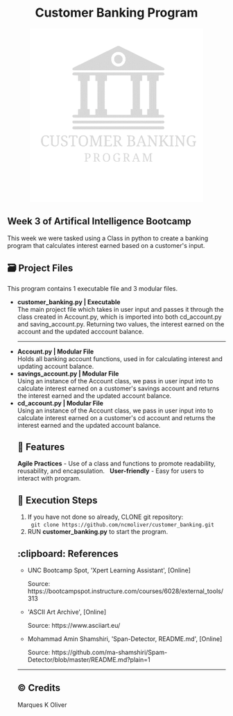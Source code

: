 <h1 align="center"> Customer Banking Program</h1>
<p align="center">
<img src="bankingLogo.gif" width="400" height="400">
</p>
<h2> <b>Week 3 of Artifical Intelligence Bootcamp</b></h2>
<p>This week we were tasked using a Class in python to create a banking program that calculates interest earned based on a customer's input.</p>
<h2> 🗃️ Project Files </h2>

<p> This program contains 1 executable file and 3 modular files. </p>

<ul>
    <li><b>customer_banking.py | Executable </b></li>   
    The main project file which takes in user input and passes it through the class created in Account.py, which is imported into both cd_account.py and saving_account.py. Returning two values, the interest earned on the account and the updated acccount balance.
    <hr> 
    <li><b>Account.py | Modular File</b></li>    
    Holds all banking account functions, used in for calculating interest and updating account balance.
    <li><b>savings_account.py | Modular File</b></li> 
    Using an instance of the Account class, we pass in user input into to calculate interest earned on a customer's savings account and returns the interest earned and the updated account balance.
    <li><b>cd_account.py | Modular File</b></li> Using an instance of the Account class, we pass in user input into to calculate interest earned on a customer's cd account and returns the interest earned and the updated account balance.

<h2> 🌟 Features </h2>
<b>Agile Practices</b> - Use of a class and functions to promote readability, reusability, and encapsulation.    
&nbsp;
<b>User-friendly</b> - Easy for users to interact with program.

<h2> 📝 Execution Steps </h2>
<ol>
<li>If you have not done so already, CLONE git repository:</li> <code> git clone https://github.com/ncmoliver/customer_banking.git</code>
<li>RUN <b>customer_banking.py</b> to start the program.</li>
</ol>
<h2> :clipboard: References</h2>
<ul>
    <li><p>UNC Bootcamp Spot, 'Xpert Learning Assistant', [Online]</p></li>
    <p>Source: https://bootcampspot.instructure.com/courses/6028/external_tools/313</p>
    <li><p> 'ASCII Art Archive',  [Online]</p></li>
    <p>Source: https://www.asciiart.eu/</p>
    <li><p>Mohammad Amin Shamshiri, 'Span-Detector, README.md', [Online]</p></li>
    <p>Source: https://github.com/ma-shamshiri/Spam-Detector/blob/master/README.md?plain=1</p>
</ul>
<hr>
<h2>©️ Credits</h2>
Marques K Oliver

